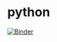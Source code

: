 # python
[![Binder](https://mybinder.org/badge_logo.svg)](https://mybinder.org/v2/gh/sue7in/python/master)

